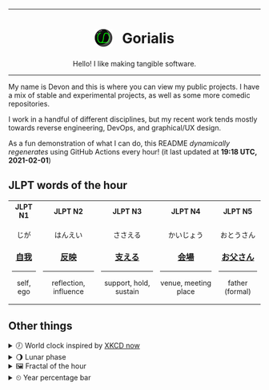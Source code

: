 ***

<h1 align="center">
<sub>
    <img src="readme/resources/avatar.png" height="36">
</sub>
&nbsp;
Gorialis
</h1>
<p align="center">
Hello! I like making tangible software.
</p>

***

My name is Devon and this is where you can view my public projects. I have a mix of stable and experimental projects, as well as some more comedic repositories.

I work in a handful of different disciplines, but my recent work tends mostly towards reverse engineering, DevOps, and graphical/UX design.

As a fun demonstration of what I can do, this README *dynamically regenerates* using GitHub Actions every hour! (it last updated at **19:18 UTC, 2021-02-01**)

<h2>JLPT words of the hour</h2>
<table>
    <tr>
        <th>JLPT N1</th>
        <th>JLPT N2</th>
        <th>JLPT N3</th>
        <th>JLPT N4</th>
        <th>JLPT N5</th>
    </tr>
    <tr>
        <td>
            <p align="center">じが</p>
            <h3 align="center"><b><a href="https://jisho.org/search/%E8%87%AA%E6%88%91">自我</a></b></h3>
            <hr>
            <p align="center">self,<wbr> ego</p>
        </td>
        <td>
            <p align="center">はんえい</p>
            <h3 align="center"><b><a href="https://jisho.org/search/%E5%8F%8D%E6%98%A0">反映</a></b></h3>
            <hr>
            <p align="center">reflection,<wbr> influence</p>
        </td>
        <td>
            <p align="center">ささえる</p>
            <h3 align="center"><b><a href="https://jisho.org/search/%E6%94%AF%E3%81%88%E3%82%8B">支える</a></b></h3>
            <hr>
            <p align="center">support,<wbr> hold,<wbr> sustain</p>
        </td>
        <td>
            <p align="center">かいじょう</p>
            <h3 align="center"><b><a href="https://jisho.org/search/%E4%BC%9A%E5%A0%B4">会場</a></b></h3>
            <hr>
            <p align="center">venue,<wbr> meeting place</p>
        </td>
        <td>
            <p align="center">おとうさん</p>
            <h3 align="center"><b><a href="https://jisho.org/search/%E3%81%8A%E7%88%B6%E3%81%95%E3%82%93">お父さん</a></b></h3>
            <hr>
            <p align="center">father (formal)</p>
        </td>
    </tr>
</table>

<h2>Other things</h2>
<details>
<summary>🕖  World clock inspired by <a href="https://xkcd.com/now">XKCD now</a></summary>

> <img src="generated/now.png" width="512">

</details>
<details>
<summary>🌖 Lunar phase</summary>

The moon is approximately 68.40% through its phase (Waning Gibbous).

</details>
<details>
<summary>&#x1f5bc; Fractal of the hour</summary>

> <img src="generated/fractal.png" width="512">

</details>
<details>
<summary>&#x23f2; Year percentage bar</summary>
<pre><code>2021 [█▁▁▁▁▁▁▁▁▁▁▁▁▁▁▁▁▁▁▁] 8.71%</code></pre>
</details>
